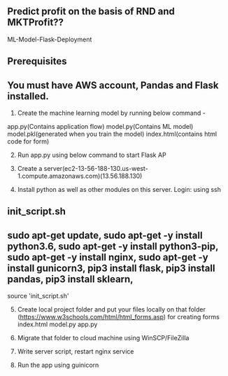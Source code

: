 Predict profit on the basis of RND and MKTProfit??
---------------------------------------------------------------------------------------

ML-Model-Flask-Deployment

Prerequisites
----------------------------------------------------------------------------------------
You must have AWS account, Pandas and Flask installed.
----------------------------------------------------------------------------------------


1. Create the machine learning model by running below command -

app.py(Contains application flow)
model.py(Contains ML model)
model.pkl(generated when you train the model)
index.html(contains html code for form)

2. Run app.py using below command to start Flask AP

3. Create a server(ec2-13-56-188-130.us-west-1.compute.amazonaws.com)(13.56.188.130)

4. Install python as well as other modules on this server.
Login: using ssh

init_script.sh
------------------
sudo apt-get update,
sudo apt-get -y install python3.6,
sudo apt-get -y install python3-pip,
sudo apt-get -y install nginx,
sudo apt-get -y install gunicorn3,
pip3 install flask,
pip3 install pandas,
pip3 install sklearn,
-------------------
source 'init_script.sh'

5. Create local project folder and put your files locally on that folder
(https://www.w3schools.com/html/html_forms.asp) for creating forms
index.html
model.py
app.py

6. Migrate that folder to cloud machine using WinSCP/FileZilla

7. Write server script, restart nginx service

8. Run the app using guinicorn

